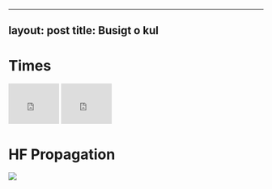 
---
layout: post
title: Busigt o kul
---

# Times

<iframe src="http://free.timeanddate.com/clock/i6dqejni/n101/tlfi27/fn2/tcccc/bo2/ts1/ta1" frameborder="0" width="100" height="80"></iframe>  
<iframe src="http://free.timeanddate.com/clock/i6dqejni/tlfi27/fn2/tcccc/bo2/ts1/ta1" frameborder="0" width="100" height="80"></iframe>  

# HF Propagation

<a href="http://www.hamqsl.com/solar.html" title="Click to add Solar-Terrestrial Data to your website!"><img src="http://www.hamqsl.com/solarvhf.php"></a>


